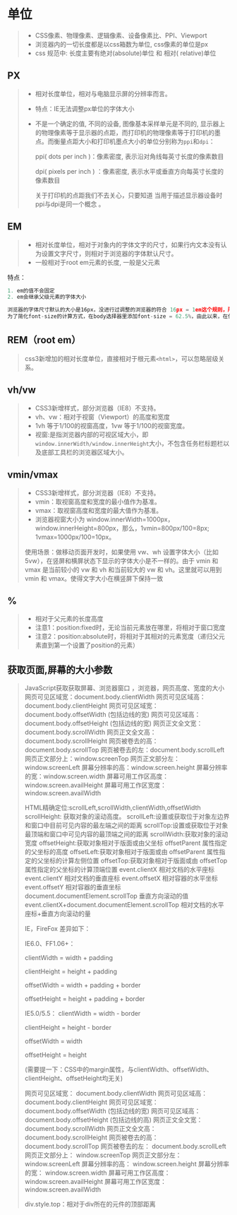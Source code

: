 # 单位

> - CSS像素、物理像素、逻辑像素、设备像素比、PPI、Viewport
> - 浏览器内的一切长度都是以css箱数为单位, css像素的单位是px
> - css 规范中: 长度主要有绝对(absolute)单位 和 相对( relative)单位

## PX

> - 相对长度单位，相对与电脑显示屏的分辨率而言。
> - 特点：IE无法调整px单位的字体大小
> - 不是一个确定的值, 不同的设备, 图像基本采样单元是不同的, 显示器上的物理像素等于显示器的点距，而打印机的物理像素等于打印机的墨点。而衡量点距大小和打印机墨点大小的单位分别称为`ppi`和`dpi`：
>
>   ppi( dots per inch )：像素密度, 表示沿对角线每英寸长度的像素数目
>
>   dpi( pixels per inch ) ：像素密度, 表示水平或垂直方向每英寸长度的像素数目
>
>   关于打印机的点距我们不去关心，只要知道 当用于描述显示器设备时ppi与dpi是同一个概念 。

## EM

> - 相对长度单位，相对于对象内的字体文字的尺寸，如果行内文本没有认为设置文字尺寸，则相对于浏览器的字体默认尺寸。
> - 一般相对于root em元素的长度, 一般是父元素

特点：

```js
1. em的值不会固定
2. em会继承父级元素的字体大小

浏览器的字体尺寸默认的大小是16px，没进行过调整的浏览器的符合 16px = 1em这个规则，所以 12px = 0.75em，10px = 0.625em，
为了简化font-size的计算方式，在body选择器里添加font-size = 62.5%，由此以来，在使用em单位的时候，10px = 1em;
```

## REM（root em）

> css3新增加的相对长度单位，直接相对于根元素`<html>`，可以忽略层级关系。

## vh/vw

> - CSS3新增样式，部分浏览器（IE8）不支持。
> - vh、vw：相对于视窗（Viewport）的高度和宽度
> - 1vh 等于1/100的视窗高度，1vw 等于1/100的视窗宽度。
> - 视窗:是指浏览器内部的可视区域大小，即`window.innerWidth/window.innerHeight`大小，不包含任务栏标题栏以及底部工具栏的浏览器区域大小。

## vmin/vmax

> - CSS3新增样式，部分浏览器（IE8）不支持。
> - vmin：取视窗高度和宽度的最小值作为基准。
> - vmax：取视窗高度和宽度的最大值作为基准。
> - 浏览器视窗大小为 window.innerWidth=1000px，window.innerHeight=800px，那么，1vmin=800px/100=8px; 1vmax=1000px/100=10px。
>
> 使用场景：做移动页面开发时，如果使用 vw、wh 设置字体大小（比如 5vw），在竖屏和横屏状态下显示的字体大小是不一样的。由于 vmin 和 vmax 是当前较小的 vw 和 vh 和当前较大的 vw 和 vh。这里就可以用到 vmin 和 vmax。使得文字大小在横竖屏下保持一致

## %

> - 相对于父元素的长度高度
> - 注意1：position:fixed时，无论当前元素放在哪里，将相对于窗口宽度
> - 注意2：position:absolute时，将相对于其相对的元素宽度（递归父元素直到第一个设置了position的元素）

## 获取页面,屏幕的大小参数

> JavaScript获取获取屏幕、浏览器窗口 ，浏览器，网页高度、宽度的大小
> 网页可见区域宽：document.body.clientWidth
> 网页可见区域高：document.body.clientHeight
> 网页可见区域宽：document.body.offsetWidth (包括边线的宽)
> 网页可见区域高：document.body.offsetHeight (包括边线的宽)
> 网页正文全文宽：document.body.scrollWidth
> 网页正文全文高：document.body.scrollHeight
> 网页被卷去的高：document.body.scrollTop
> 网页被卷去的左：document.body.scrollLeft
> 网页正文部分上：window.screenTop
> 网页正文部分左：window.screenLeft
> 屏幕分辨率的高：window.screen.height
> 屏幕分辨率的宽：window.screen.width
> 屏幕可用工作区高度：window.screen.availHeight
> 屏幕可用工作区宽度：window.screen.availWidth
>
> HTML精确定位:scrollLeft,scrollWidth,clientWidth,offsetWidth
> scrollHeight: 获取对象的滚动高度。
> scrollLeft:设置或获取位于对象左边界和窗口中目前可见内容的最左端之间的距离
> scrollTop:设置或获取位于对象最顶端和窗口中可见内容的最顶端之间的距离
> scrollWidth:获取对象的滚动宽度
> offsetHeight:获取对象相对于版面或由父坐标 offsetParent 属性指定的父坐标的高度
> offsetLeft:获取对象相对于版面或由 offsetParent 属性指定的父坐标的计算左侧位置
> offsetTop:获取对象相对于版面或由 offsetTop 属性指定的父坐标的计算顶端位置
> event.clientX 相对文档的水平座标
> event.clientY 相对文档的垂直座标
> event.offsetX 相对容器的水平坐标
> event.offsetY 相对容器的垂直坐标
> document.documentElement.scrollTop 垂直方向滚动的值
> event.clientX+document.documentElement.scrollTop 相对文档的水平座标+垂直方向滚动的量
>
> IE，FireFox 差异如下：
>
> IE6.0、FF1.06+：
>
> clientWidth = width + padding
>
> clientHeight = height + padding
>
> offsetWidth = width + padding + border
>
> offsetHeight = height + padding + border
>
> IE5.0/5.5：
> clientWidth = width - border
>
> clientHeight = height - border
>
> offsetWidth = width
>
> offsetHeight = height
>
> (需要提一下：CSS中的margin属性，与clientWidth、offsetWidth、clientHeight、offsetHeight均无关)
>
> 网页可见区域宽： document.body.clientWidth
> 网页可见区域高： document.body.clientHeight
> 网页可见区域宽： document.body.offsetWidth (包括边线的宽)
> 网页可见区域高： document.body.offsetHeight (包括边线的高)
> 网页正文全文宽： document.body.scrollWidth
> 网页正文全文高： document.body.scrollHeight
> 网页被卷去的高： document.body.scrollTop
> 网页被卷去的左： document.body.scrollLeft
> 网页正文部分上： window.screenTop
> 网页正文部分左： window.screenLeft
> 屏幕分辨率的高： window.screen.height
> 屏幕分辨率的宽： window.screen.width
> 屏幕可用工作区高度： window.screen.availHeight
> 屏幕可用工作区宽度： window.screen.availWidth
>
> div.style.top：相对于div所在的元件的顶部距离
